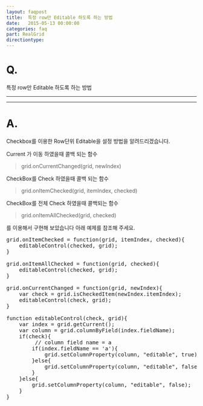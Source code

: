 ```yaml
---
layout: faqpost
title:  특정 row만 Editable 하도록 하는 방법
date:   2015-05-13 00:00:00
categories: faq
part: RealGrid
directiontype: 
---
```


# Q.

특정 row만 Editable 하도록 하는 방법

---
***

# A.

Checkbox를 이용한 Row단위 Editable을 설정 방법을 알려드리겠습니다.  

Current 가 이동 하였을때 콜백 되는 함수   

> grid.onCurrentChanged(grid, newIndex)

CheckBox를 Check 하였을때 콜백 되는 함수  

> grid.onItemChecked(grid, itemIndex, checked)


CheckBox를 전체 Check 하였을때 콜백되는 함수  

> grid.onItemAllChecked(grid, checked) 

를 이용해서 구현해 보았습니다 아래 예제를 참조해 주세요.

<pre class="prettyprint">
grid.onItemChecked = function(grid, itemIndex, checked){
    editableControl(checked, grid);
}

grid.onItemAllChecked = function(grid, checked){
    editableControl(checked, grid);
}

grid.onCurrentChanged = function(grid, newIndex){
    var check = grid.isCheckedItem(newIndex.itemIndex);
    editableControl(check, grid);
}

function editableControl(check, grid){
    var index = grid.getCurrent();
    var column = grid.columnByField(index.fieldName);
    if(check){
         // column field name = a
        if(index.fieldName == 'a'){
            grid.setColumnProperty(column, "editable", true);
        }else{
            grid.setColumnProperty(column, "editable", false);
        }
    }else{
        grid.setColumnProperty(column, "editable", false);
    }
}
</pre>

